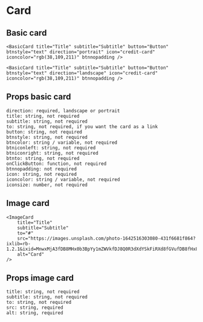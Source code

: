 # Card

## Basic card

<BasicCard title="Title" subtitle="Subtitle" button="Button" btnstyle="text" direction="portrait" icon="credit-card" iconcolor="rgb(38,109,211)" btnnopadding to="#" />

<BasicCard title="Title" subtitle="Subtitle" button="Button" btnstyle="text" direction="landscape" icon="credit-card" iconcolor="rgb(38,109,211)" btnnopadding />

```
<BasicCard title="Title" subtitle="Subtitle" button="Button" btnstyle="text" direction="portrait" icon="credit-card" iconcolor="rgb(38,109,211)" btnnopadding />

<BasicCard title="Title" subtitle="Subtitle" button="Button" btnstyle="text" direction="landscape" icon="credit-card" iconcolor="rgb(38,109,211)" btnnopadding />
```

## Props basic card

```
direction: required, landscape or portrait
title: string, not required
subtitle: string, not required
to: string, not required, if you want the card as a link
button: string, not required
btnstyle: string, not required
btncolor: string / variable, not required
btniconleft: string, not required
btniconright: string, not required
btnto: string, not required
onClickButton: function, not required
btnnopadding: not required
icon: string, not required
iconcolor: string / variable, not required
iconsize: number, not required
```

## Image card

<ImageCard
    title="Title"
    subtitle="Subtitle"
    to="#"
    src="https://images.unsplash.com/photo-1642516303080-431f6681f864?ixlib=rb-1.2.1&ixid=MnwxMjA3fDB8MHx0b3BpYy1mZWVkfDJ8Q0R3dXdYSkFiRXd8fGVufDB8fHx8&auto=format&fit=crop&w=800&q=60"
    alt="Card"
/>

```
<ImageCard
    title="Title"
    subtitle="Subtitle"
    to="#"
    src="https://images.unsplash.com/photo-1642516303080-431f6681f864?ixlib=rb-1.2.1&ixid=MnwxMjA3fDB8MHx0b3BpYy1mZWVkfDJ8Q0R3dXdYSkFiRXd8fGVufDB8fHx8&auto=format&fit=crop&w=800&q=60"
    alt="Card"
/>
```

## Props image card

```
title: string, not required
subtitle: string, not required
to: string, not required
src: string, required
alt: string, required
```